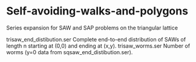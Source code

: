 # Self-avoiding-walks-and-polygons
Series expansion for SAW and SAP problems on the triangular lattice
	 
trisaw_end_distibution.ser   Complete end-to-end distribution of SAWs of length n starting at (0,0) and ending at (x,y).
trisaw_worms.ser    Number of worms (y=0 data from sqsaw_end_distibution.ser).

